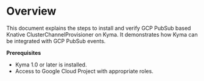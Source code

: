 # Overview

This document explains the steps to install and verify GCP PubSub based Knative ClusterChannelProvisioner on Kyma. It demonstrates how Kyma can be integrated with GCP PubSub events.

**Prerequisites**

- Kyma 1.0 or later is installed.
- Access to Google Cloud Project with appropriate roles.